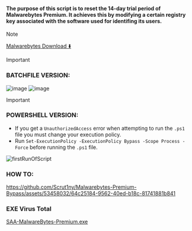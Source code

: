 #### The purpose of this script is to reset the 14-day trial period of Malwarebytes Premium. It achieves this by modifying a certain registry key associated with the software used for identifing its users.

> [!NOTE]
> [Malwarebytes Download ⬇️](https://bit.ly/3VXBLGy)


> [!important]
> ### BATCHFILE VERSION:
> ![image](https://github.com/Scrut1ny/Malwarebytes-Premium-Reset/assets/53458032/9a100c9c-de8e-41cf-9644-9492dbffbc00)
> ![image](https://github.com/Scrut1ny/Malwarebytes-Premium-Reset/assets/53458032/caf6cae9-fd76-4cda-85c8-ee25546a2dea)


> [!IMPORTANT]
> ### POWERSHELL VERSION:
> - If you get a `UnauthorizedAccess` error when attempting to run the `.ps1` file you must change your execution policy.
> - Run `Set-ExecutionPolicy -ExecutionPolicy Bypass -Scope Process -Force` before running the `.ps1` file.
> 
> ![firstRunOfScript](https://github.com/Scrut1ny/Malwarebytes-Premium-Bypass/assets/63854344/12f71499-8030-4e3d-8295-257203054eab)


### HOW TO:
https://github.com/Scrut1ny/Malwarebytes-Premium-Bypass/assets/53458032/64c25184-9562-40ed-b18c-81741881b841

### EXE Virus Total
[SAA-MalwareBytes-Premium.exe](https://www.virustotal.com/gui/file/e4f2b9a67dec6cd8b9aab1c88a32b149f04d1df4e4127ac2273ff6005cb5236c/detection)
